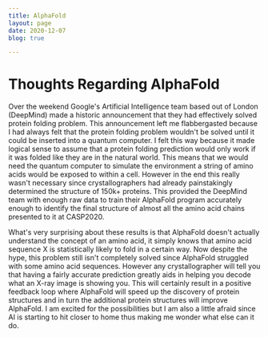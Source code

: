```yaml
---
title: AlphaFold
layout: page
date: 2020-12-07
blog: true

---
```


# Thoughts Regarding AlphaFold

Over the weekend Google's Artificial Intelligence team based out of London (DeepMind) made a historic announcement that they had 
effectively solved protein folding problem. This announcement left me flabbergasted because I had always felt that the protein
folding problem wouldn't be solved until it could be inserted into a quantum computer. I felt this way because it made logical
sense to assume that a protein folding prediction would only work if it was folded like they are in the natural world. This means
that we would need the quantum computer to simulate the environment a string of amino acids would be exposed to within a cell. 
However in the end this really wasn't necessary since crystallographers had already painstakingly determined the structure of 150k+ 
proteins. This provided the DeepMind team with enough raw data to train their AlphaFold program accurately enough to identify the final structure
of almost all the amino acid chains presented to it at CASP2020. 

What's very surprising about these results is that AlphaFold doesn't actually understand the concept of an amino acid, it simply 
knows that amino acid sequence X is statistically likely to fold in a certain way. Now despite the hype, this problem still isn't completely
solved since AlphaFold struggled with some amino acid sequences. However any crystallographer will tell you that having a fairly 
accurate prediction greatly aids in helping you decode what an X-ray image is showing you. This will certainly result in a positive feedback 
loop where AlphaFold will speed up the discovery of protein structures and in turn the additional protein structures will improve AlphaFold. 
I am excited for the possibilities but I am also a little afraid since AI is starting to hit closer to home thus making me wonder what else 
can it do. 
